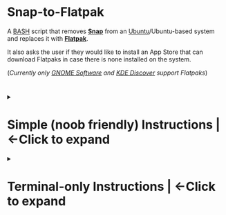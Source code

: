 # Snap-to-Flatpak

A [BASH](https://en.wikipedia.org/wiki/Bash_(Unix_shell)) script that removes [**Snap**](https://ubuntu.com/blog/whats-in-a-snap) from an [Ubuntu](https://ubuntu.com)/Ubuntu-based system and replaces it with [**Flatpak**](https://flatpak.org).

It also asks the user if they would like to install an App Store that can download Flatpaks in case there is none installed on the system.

(*Currently only [GNOME Software](https://wiki.gnome.org/Apps/Software) and [KDE Discover](https://apps.kde.org/discover/) support Flatpaks*)

#

<details><!--Clickable dropdown for simple instructions-->
 <summary>
  <h1>Simple (noob friendly) Instructions | <-Click to expand</h1><!--Use <h1> tag because Markdown does not work in summaries.-->
 </summary>

 1. Download the `snap-to-flatpak.sh` file from the Releases section.

 ![Instructional image 1](/images/1-downloading-script.png "How to donwload the script from the releases")

 2. Go to the folder in which you downloaded the script and mark it as an executable file.

 ![Instructional image 2](/images/2-marking-as-executable.png "How to mark it as executable in different Flavours")

 3. Open a terminal inside the folder in which you downloaded the script and run it with `./snap-to-flatpak.sh`

 ![Instructional image 3](/images/3-run-and-follow.png "How to open a terminal and run the script in different Flavours")

 4. Follow the instructions in the terminal.

</details>


<details>
 <summary>
  <h1>Terminal-only Instructions | <-Click to expand</h1>
 </summary>

 1. Clone the repo:

 ```
 git clone https://github.com/MasterGeekMX/snap-to-flatpak.git
 ```

 2. Move into the cloned repo folder:

 ```
 cd snap-to-flatpak
 ```

 3. Make the script executable

 ```
 chmod +x snap-to-flatpak.sh
 ```

 4. Run the script

 ```
 ./snap-to-flatpak.sh
 ```

 5. Follow the instructions in the terminal.

</details>
